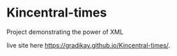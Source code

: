 # Kincentral-times
Project demonstrating the power of XML

live site here https://gradikay.github.io/Kincentral-times/.
